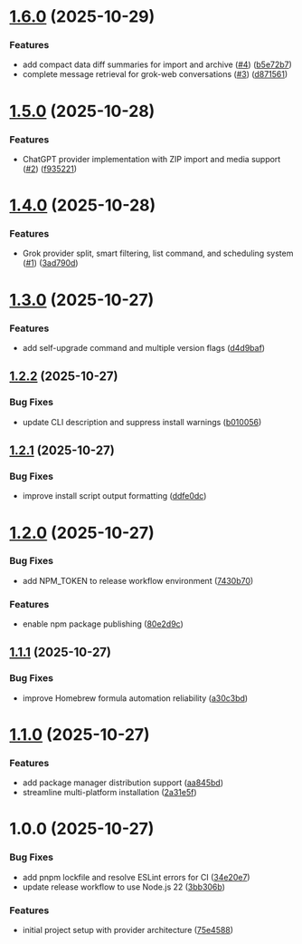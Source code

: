 # [1.6.0](https://github.com/dotCipher/ai-vault/compare/v1.5.0...v1.6.0) (2025-10-29)

### Features

- add compact data diff summaries for import and archive ([#4](https://github.com/dotCipher/ai-vault/issues/4)) ([b5e72b7](https://github.com/dotCipher/ai-vault/commit/b5e72b7a5ebe3cb03231fdb632ba24caacd829d7))
- complete message retrieval for grok-web conversations ([#3](https://github.com/dotCipher/ai-vault/issues/3)) ([d871561](https://github.com/dotCipher/ai-vault/commit/d871561bcbe5509b2c86645afe7951d5ebeefe2f))

# [1.5.0](https://github.com/dotCipher/ai-vault/compare/v1.4.0...v1.5.0) (2025-10-28)

### Features

- ChatGPT provider implementation with ZIP import and media support ([#2](https://github.com/dotCipher/ai-vault/issues/2)) ([f935221](https://github.com/dotCipher/ai-vault/commit/f93522100fa2a50f1eff2844e676965b837b5b7a))

# [1.4.0](https://github.com/dotCipher/ai-vault/compare/v1.3.0...v1.4.0) (2025-10-28)

### Features

- Grok provider split, smart filtering, list command, and scheduling system ([#1](https://github.com/dotCipher/ai-vault/issues/1)) ([3ad790d](https://github.com/dotCipher/ai-vault/commit/3ad790d1995dc6e9c873fa06057517944708ac3f))

# [1.3.0](https://github.com/dotCipher/ai-vault/compare/v1.2.2...v1.3.0) (2025-10-27)

### Features

- add self-upgrade command and multiple version flags ([d4d9baf](https://github.com/dotCipher/ai-vault/commit/d4d9bafebce1d30ba75c1d4191f22513467eba47))

## [1.2.2](https://github.com/dotCipher/ai-vault/compare/v1.2.1...v1.2.2) (2025-10-27)

### Bug Fixes

- update CLI description and suppress install warnings ([b010056](https://github.com/dotCipher/ai-vault/commit/b010056061a4d35c7fbea9af65c2b53d0ee91df7))

## [1.2.1](https://github.com/dotCipher/ai-vault/compare/v1.2.0...v1.2.1) (2025-10-27)

### Bug Fixes

- improve install script output formatting ([ddfe0dc](https://github.com/dotCipher/ai-vault/commit/ddfe0dc34319d150ff8ba08eb7242ec5de55cfad))

# [1.2.0](https://github.com/dotCipher/ai-vault/compare/v1.1.1...v1.2.0) (2025-10-27)

### Bug Fixes

- add NPM_TOKEN to release workflow environment ([7430b70](https://github.com/dotCipher/ai-vault/commit/7430b70fe0da9e9024aa3a6cbf6d0c4a92dee6e3))

### Features

- enable npm package publishing ([80e2d9c](https://github.com/dotCipher/ai-vault/commit/80e2d9cf5616023bf2d3c81649b8ac410eea0da6))

## [1.1.1](https://github.com/dotCipher/ai-vault/compare/v1.1.0...v1.1.1) (2025-10-27)

### Bug Fixes

- improve Homebrew formula automation reliability ([a30c3bd](https://github.com/dotCipher/ai-vault/commit/a30c3bd78f26dcbc7e08c3ec8721603081c5a37e))

# [1.1.0](https://github.com/dotCipher/ai-vault/compare/v1.0.0...v1.1.0) (2025-10-27)

### Features

- add package manager distribution support ([aa845bd](https://github.com/dotCipher/ai-vault/commit/aa845bd693d4268805cc054bdfaed3b886bf54b8))
- streamline multi-platform installation ([2a31e5f](https://github.com/dotCipher/ai-vault/commit/2a31e5fc14a39d7b7d99db7a50ba347a5c152365))

# 1.0.0 (2025-10-27)

### Bug Fixes

- add pnpm lockfile and resolve ESLint errors for CI ([34e20e7](https://github.com/dotCipher/ai-vault/commit/34e20e7a5e8ebc34f16a432c48b56d04253411e3))
- update release workflow to use Node.js 22 ([3bb306b](https://github.com/dotCipher/ai-vault/commit/3bb306b04b54f3f27e12343f6faf30cea45ebc9a))

### Features

- initial project setup with provider architecture ([75e4588](https://github.com/dotCipher/ai-vault/commit/75e4588bc1a813946dbb78779b919905dc9d952f))

